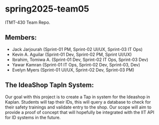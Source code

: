 # spring2025-team05
ITMT-430 Team Repo.

## Members:
- Jack Jarjourah (Sprint-01 PM, Sprint-02 UI/UX, Sprint-03 IT Ops)
- Kevin A. Aguilar (Sprint-01 Dev, Sprint-02 PM, Sprint UI/UX)
- Ibrahim, Tomiwa A. (Sprint-01 Dev, Sprint-02 IT Ops, Sprint-03 Dev)
- Yawar Kamran (Sprint-01 IT Ops, Sprint-02 Dev, Sprint-03, Dev)
- Evelyn Myers (Sprint-01 UI/UX, Sprint-02 Dev, Sprint-03 PM)

## The IdeaShop TapIn System:
Our goal with this project is to create a Tap in system for the Ideashop in Kaplan. Students will tap their IDs, this will query a database to check for their safety trainings and validate entry to the shop. Our scope will aim to provide a proof of concept that will hopefully be integrated with the IIT API for ID systems in the future. 
